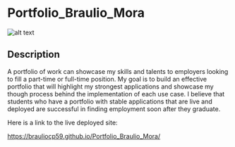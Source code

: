 # Portfolio_Braulio_Mora

![alt text](Images/Portfolio_Image.png)

## Description

A portfolio of work can showcase my skills and talents to employers looking to fill a part-time or full-time position. My goal is to build an effective portfolio that will highlight my strongest applications and showcase my though process behind the implementation of each use case. I believe that students who have a portfolio with stable applications that are live and deployed are successful in finding employment soon after they graduate. 


Here is a link to the live deployed site: 

https://brauliocp59.github.io/Portfolio_Braulio_Mora/